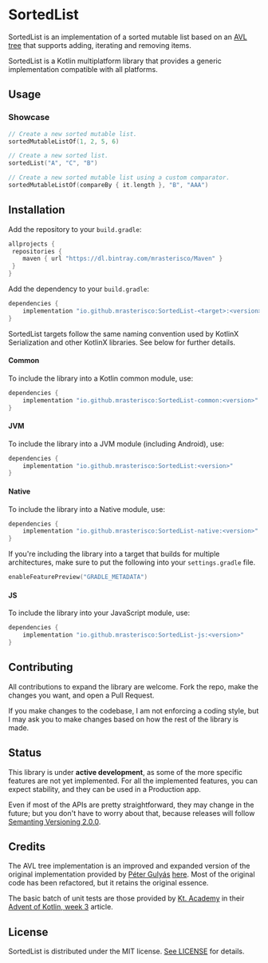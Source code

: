 # SortedList
SortedList is an implementation of a sorted mutable list based on an [AVL tree](https://en.wikipedia.org/wiki/AVL_tree) that supports adding, iterating and removing items.

SortedList is a Kotlin multiplatform library that provides a generic implementation compatible with all platforms.

## Usage
### Showcase

```kotlin
// Create a new sorted mutable list.
sortedMutableListOf(1, 2, 5, 6)

// Create a new sorted list.
sortedList("A", "C", "B")

// Create a new sorted mutable list using a custom comparator.
sortedMutableListOf(compareBy { it.length }, "B", "AAA")
```

## Installation
Add the repository to your `build.gradle`:

```groovy
allprojects {
 repositories {
    maven { url "https://dl.bintray.com/mrasterisco/Maven" }
 }
}
```

Add the dependency to your `build.gradle`:

```groovy
dependencies {
    implementation "io.github.mrasterisco:SortedList-<target>:<version>"
}
```

SortedList targets follow the same naming convention used by KotlinX Serialization and other KotlinX libraries. See below for further details.

#### Common
To include the library into a Kotlin common module, use:

```groovy
dependencies {
    implementation "io.github.mrasterisco:SortedList-common:<version>"
}
```

#### JVM
To include the library into a JVM module (including Android), use:

```groovy
dependencies {
    implementation "io.github.mrasterisco:SortedList:<version>"
}
```

#### Native
To include the library into a Native module, use:

```groovy
dependencies {
    implementation "io.github.mrasterisco:SortedList-native:<version>"
}
```

If you're including the library into a target that builds for multiple architectures, make sure to put the following into your `settings.gradle` file.

```kotlin
enableFeaturePreview("GRADLE_METADATA")
```

#### JS
To include the library into your JavaScript module, use:

```groovy
dependencies {
    implementation "io.github.mrasterisco:SortedList-js:<version>"
}
```

## Contributing
All contributions to expand the library are welcome. Fork the repo, make the changes you want, and open a Pull Request.

If you make changes to the codebase, I am not enforcing a coding style, but I may ask you to make changes based on how the rest of the library is made.

## Status
This library is under **active development**, as some of the more specific features are not yet implemented. For all the implemented features, you can expect stability, and they can be used in a Production app.

Even if most of the APIs are pretty straightforward, they may change in the future; but you don't have to worry about that, because releases will follow [Semanting Versioning 2.0.0](https://semver.org/).

## Credits
The AVL tree implementation is an improved and expanded version of the original implementation provided by [Péter Gulyás](https://gitlab.com/gulyaspeter) [here](https://gitlab.com/gulyaspeter/the-advent-of-kotlin-2018-week-3). Most of the original code has been refactored, but it retains the original essence.

The basic batch of unit tests are those provided by [Kt. Academy](https://blog.kotlin-academy.com) in their [Advent of Kotlin, week 3](https://blog.kotlin-academy.com/advent-of-kotlin-week-3-sortedlist-2ff49c250aad) article.

## License
SortedList is distributed under the MIT license. [See LICENSE](https://github.com/MrAsterisco/SortedList/blob/master/LICENSE) for details.